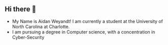 ## Hi there 👋
 - My Name is Aidan Weyandt! I am currently a student at the University of North Carolina at Charlotte.
 - I am pursuing a degree in Computer science, with a concentration in Cyber-Security
